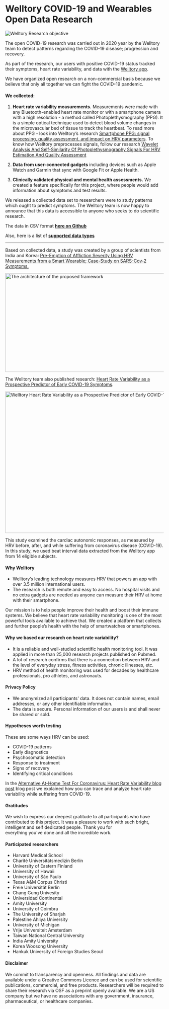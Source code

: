 # Welltory COVID-19 and Wearables Open Data Research

![Welltory Research objective](https://i.imgur.com/LZtUXuu.jpg)

The open COVID-19 research was carried out in 2020 year by the Welltory team to detect patterns regarding the COVID-19 disease; progression and recovery.

As part of the research, our users with positive COVID-19 status tracked their symptoms, heart rate variability, and data with the [Welltory app](https://welltory.com).

We have organized open research on a non-commercial basis because we believe that only all together we can fight the COVID-19 pandemic.

#### We collected:

1. **Heart rate variability measurements.** Measurements were made with any Bluetooth-enabled heart rate monitor or with a smartphone camera with a high resolution - a method called Photoplethysmography (PPG). It is a simple optical technique used to detect blood volume changes in the microvascular bed of tissue to track the heartbeat. To read more about PPG - look into Welltory’s research [Smartphone PPG: signal processing, quality assessment, and impact on HRV parameters](https://ieeexplore.ieee.org/document/8856540). To know how Welltory preprocesses signals, follow our research [Wavelet Analysis And Self-Similarity Of Photoplethysmography Signals For HRV Estimation And Quality Assessment](https://www.mdpi.com/1424-8220/21/20/6798)

2. **Data from user-connected gadgets** including devices such as Apple Watch and Garmin that sync with Google Fit or Apple Health.

3. **Clinically validated physical and mental health assessments.** We created a feature specifically for this project, where people would add information about symptoms and test results.

We released a collected data set to researchers were to study patterns which ought to predict symptoms. The Welltory team is now happy to announce that this data is accessible to anyone who seeks to do scientific research.

The data in CSV format **[here on Github](https://github.com/Welltory/hrv-covid19/tree/master/data)**

Also, here is a list of **[supported data types](https://github.com/Welltory/hrv-covid19/blob/master/datatypes.md)**


----

Based on collected data, a study was created by a group of scientists from India and Korea: [Pre-Emption of Affliction Severity Using HRV Measurements from a Smart Wearable; Case-Study on SARS-Cov-2 Symptoms.](https://www.mdpi.com/1424-8220/20/24/7068)

<a href="url"><img src="https://www.mdpi.com/sensors/sensors-20-07068/article_deploy/html/images/sensors-20-07068-g002.png" alt="The architecture of the proposed framework" align="center" height="314" width="622" ></a>

The Welltory team also published research: [Heart Rate Variability as a Prospective Predictor of Early COVID-19 Symptoms](https://www.medrxiv.org/content/10.1101/2021.07.02.21259891v1).

<a href="url"><img src="https://www.medrxiv.org/content/medrxiv/early/2021/07/05/2021.07.02.21259891/F2.large.jpg" alt="Welltory Heart Rate Variability as a Prospective Predictor of Early COVID-19 Symptoms" align="center" height="450" width="640" ></a>

This study examined the cardiac autonomic responses, as measured by HRV before, after, and while suffering from coronavirus disease (COVID-19). In this study, we used beat interval data extracted from the Welltory app from 14 eligible subjects.

#### Why Welltory

* Welltory’s leading technology measures HRV that powers an app with over 3.5 million international users.
* The research is both remote and easy to access. No hospital visits and no extra gadgets are needed as anyone can measure their HRV at home with their smartphone. 

Our mission is to help people improve their health and boost their immune systems. We believe that heart rate variability monitoring is one of the most powerful tools available to achieve that. We created a platform that collects and further people’s health with the help of smartwatches or smartphones.

#### Why we based our research on heart rate variability?

* It is a reliable and well-studied scientific health monitoring tool. It was applied in more than 25,000 research projects published on Pubmed.
* A lot of research confirms that there is a connection between HRV and the level of everyday stress, fitness activities, chronic illnesses, etc.
* HRV method of health monitoring was used for decades by healthcare professionals, pro athletes, and astronauts.

#### Privacy Policy

* We anonymized all participants' data. It does not contain names, email addresses, or any other identifiable information. 
* The data is secure. Personal information of our users is and shall never be shared or sold. 

#### Hypotheses worth testing

These are some ways HRV can be used:

* COVID-19 patterns
* Early diagnostics
* Psychosomatic detection
* Response to treatment
* Signs of recovery
* Identifying critical conditions

In the [Alternative At-Home Test For Coronavirus: Heart Rate Variability blog post](https://medium.com/@welltory/326a7237abe7) blog post we explained how you can trace and analyze heart rate variability while suffering from COVID-19.

#### Gratitudes

We wish to express our deepest gratitude to all participants who have contributed to this project. It was a pleasure to work with such bright, intelligent and self dedicated people. Thank you for everything you've done and all the incredible work.

#### Participated researchers

* Harvard Medical School
* Charité Universitätsmedizin Berlin
* University of Eastern Finland
* University of Hawaii
* University of São Paulo
* Texas A&M Corpus Christi
* Freie Universität Berlin
* Chang Gung Univesity
* Universidad Continental
* Amity University
* University of Coimbra
* The University of Sharjah
* Palestine Ahliya University
* University of Michigan
* Vrije Universiteit Amsterdam
* Taiwan National Central University
* India Amity University
* Korea Woosong University
* Hankuk University of Foreign Studies Seoul

#### Disclaimer

We commit to transparency and openness. All findings and data are available under a Creative Commons Licence and can be used for scientific publications, commercial, and free products. Researchers will be required to share their research via OSF as a preprint openly available. We are a US company but we have no associations with any government, insurance, pharmaceutical, or healthcare companies.
